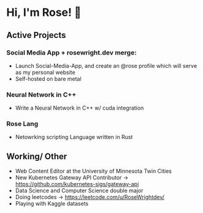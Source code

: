 # Hi, I'm Rose! 👋

## Active Projects
### Social Media App + rosewright.dev merge:
- Launch Social-Media-App, and create an @rose profile which will serve as my personal website
- Self-hosted on bare metal  
### Neural Network in C++
- Write a Neural Network in C++ w/ cuda integration
### Rose Lang
- Netowrking scripting Language written in Rust

## Working/ Other
- Web Content Editor at the University of Minnesota Twin Cities
- New Kubernetes Gateway API Contributor -> https://github.com/kubernetes-sigs/gateway-api
- Data Science and Computer Science double major
- Doing leetcodes -> https://leetcode.com/u/RoseWrightdev/
- Playing with Kaggle datasets
